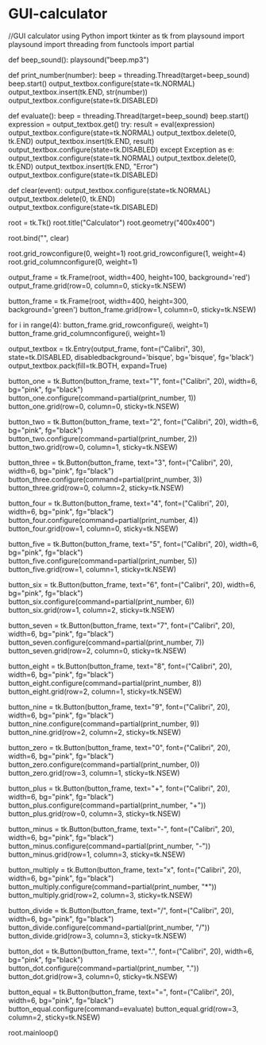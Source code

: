 # GUI-calculator
//GUI calculator using Python
import tkinter as tk
from playsound import playsound
import threading
from functools import partial

def beep_sound():
    playsound("beep.mp3")

def print_number(number):
    beep = threading.Thread(target=beep_sound)
    beep.start()
    output_textbox.configure(state=tk.NORMAL)
    output_textbox.insert(tk.END, str(number))
    output_textbox.configure(state=tk.DISABLED)

def evaluate():
    beep = threading.Thread(target=beep_sound)
    beep.start()
    expression = output_textbox.get()
    try:
        result = eval(expression)
        output_textbox.configure(state=tk.NORMAL)
        output_textbox.delete(0, tk.END)
        output_textbox.insert(tk.END, result)
        output_textbox.configure(state=tk.DISABLED)
    except Exception as e:
        output_textbox.configure(state=tk.NORMAL)
        output_textbox.delete(0, tk.END)
        output_textbox.insert(tk.END, "Error")
        output_textbox.configure(state=tk.DISABLED)

def clear(event):
    output_textbox.configure(state=tk.NORMAL)
    output_textbox.delete(0, tk.END)
    output_textbox.configure(state=tk.DISABLED)

root = tk.Tk()
root.title("Calculator")
root.geometry("400x400")

root.bind("<Key-BackSpace>", clear)

root.grid_rowconfigure(0, weight=1)
root.grid_rowconfigure(1, weight=4)
root.grid_columnconfigure(0, weight=1)

output_frame = tk.Frame(root, width=400, height=100, background='red')
output_frame.grid(row=0, column=0, sticky=tk.NSEW)

button_frame = tk.Frame(root, width=400, height=300, background='green')
button_frame.grid(row=1, column=0, sticky=tk.NSEW)

for i in range(4):
    button_frame.grid_rowconfigure(i, weight=1)
    button_frame.grid_columnconfigure(i, weight=1)

output_textbox = tk.Entry(output_frame, font=("Calibri", 30), state=tk.DISABLED, disabledbackground='bisque', bg='bisque', fg='black')
output_textbox.pack(fill=tk.BOTH, expand=True)

button_one = tk.Button(button_frame, text="1", font=("Calibri", 20), width=6, bg="pink", fg="black")
button_one.configure(command=partial(print_number, 1))
button_one.grid(row=0, column=0, sticky=tk.NSEW)

button_two = tk.Button(button_frame, text="2", font=("Calibri", 20), width=6, bg="pink", fg="black")
button_two.configure(command=partial(print_number, 2))
button_two.grid(row=0, column=1, sticky=tk.NSEW)

button_three = tk.Button(button_frame, text="3", font=("Calibri", 20), width=6, bg="pink", fg="black")
button_three.configure(command=partial(print_number, 3))
button_three.grid(row=0, column=2, sticky=tk.NSEW)

button_four = tk.Button(button_frame, text="4", font=("Calibri", 20), width=6, bg="pink", fg="black")
button_four.configure(command=partial(print_number, 4))
button_four.grid(row=1, column=0, sticky=tk.NSEW)

button_five = tk.Button(button_frame, text="5", font=("Calibri", 20), width=6, bg="pink", fg="black")
button_five.configure(command=partial(print_number, 5))
button_five.grid(row=1, column=1, sticky=tk.NSEW)

button_six = tk.Button(button_frame, text="6", font=("Calibri", 20), width=6, bg="pink", fg="black")
button_six.configure(command=partial(print_number, 6))
button_six.grid(row=1, column=2, sticky=tk.NSEW)

button_seven = tk.Button(button_frame, text="7", font=("Calibri", 20), width=6, bg="pink", fg="black")
button_seven.configure(command=partial(print_number, 7))
button_seven.grid(row=2, column=0, sticky=tk.NSEW)

button_eight = tk.Button(button_frame, text="8", font=("Calibri", 20), width=6, bg="pink", fg="black")
button_eight.configure(command=partial(print_number, 8))
button_eight.grid(row=2, column=1, sticky=tk.NSEW)

button_nine = tk.Button(button_frame, text="9", font=("Calibri", 20), width=6, bg="pink", fg="black")
button_nine.configure(command=partial(print_number, 9))
button_nine.grid(row=2, column=2, sticky=tk.NSEW)

button_zero = tk.Button(button_frame, text="0", font=("Calibri", 20), width=6, bg="pink", fg="black")
button_zero.configure(command=partial(print_number, 0))
button_zero.grid(row=3, column=1, sticky=tk.NSEW)

button_plus = tk.Button(button_frame, text="+", font=("Calibri", 20), width=6, bg="pink", fg="black")
button_plus.configure(command=partial(print_number, "+"))
button_plus.grid(row=0, column=3, sticky=tk.NSEW)

button_minus = tk.Button(button_frame, text="-", font=("Calibri", 20), width=6, bg="pink", fg="black")
button_minus.configure(command=partial(print_number, "-"))
button_minus.grid(row=1, column=3, sticky=tk.NSEW)

button_multiply = tk.Button(button_frame, text="x", font=("Calibri", 20), width=6, bg="pink", fg="black")
button_multiply.configure(command=partial(print_number, "*"))
button_multiply.grid(row=2, column=3, sticky=tk.NSEW)

button_divide = tk.Button(button_frame, text="/", font=("Calibri", 20), width=6, bg="pink", fg="black")
button_divide.configure(command=partial(print_number, "/"))
button_divide.grid(row=3, column=3, sticky=tk.NSEW)

button_dot = tk.Button(button_frame, text=".", font=("Calibri", 20), width=6, bg="pink", fg="black")
button_dot.configure(command=partial(print_number, "."))
button_dot.grid(row=3, column=0, sticky=tk.NSEW)

button_equal = tk.Button(button_frame, text="=", font=("Calibri", 20), width=6, bg="pink", fg="black")
button_equal.configure(command=evaluate)
button_equal.grid(row=3, column=2, sticky=tk.NSEW)

root.mainloop()
